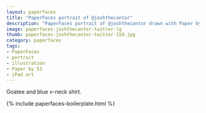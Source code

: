 ```yaml
---
layout: paperfaces
title: "PaperFaces portrait of @joshthecantor"
description: "PaperFaces portrait of @joshthecantor drawn with Paper by 53 on an iPad."
image: paperfaces-joshthecantor-twitter-lg
thumb: paperfaces-joshthecantor-twitter-150.jpg
category: paperfaces
tags: 
- PaperFaces
- portrait
- illustration
- Paper by 53
- iPad art
---
```


Goatee and blue v-neck shirt.

{% include paperfaces-boilerplate.html %}
